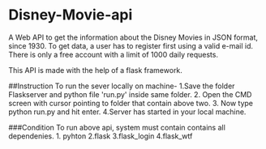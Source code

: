 # Disney-Movie-api
A Web API to get the information about the Disney Movies in JSON format, since 1930.
To get data, a user has to register first using a valid e-mail id.
There is only a free account with a limit of 1000 daily requests.

This API is made with the help of a flask framework.

##Instruction
To run the sever locally on machine-
      1.Save the folder Flaskserver and python file 'run.py' inside same folder. 
      2. Open the CMD screen with cursor pointing to folder that contain above two.
      3. Now type python run.py and hit enter.
      4.Server has started in your local machine.


###Condition
To run above api, system must contain contains all dependenies.
    1. pyhton
    2.flask
    3.flask_login
    4.flask_wtf

